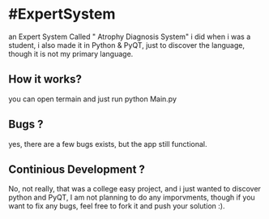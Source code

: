 #ExpertSystem
============

an Expert System Called " Atrophy Diagnosis System"  i did when i was a student, i also made it in Python &amp; PyQT, just to discover the language, though it is not my primary language.

## How it works?
you can open termain and just run 
python Main.py

## Bugs ?
yes, there are a few bugs exists, but the app still functional.

## Continious Development ?
No, not really, that was a college easy project, and i just wanted to discover python and PyQT, I am not planning to do any imporvments, though if you want to fix any bugs, feel free to fork it and push your solution :).
